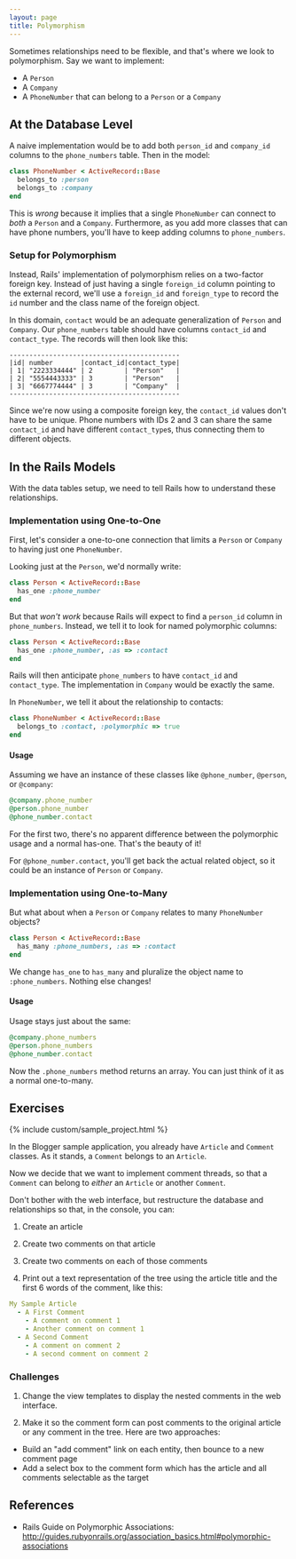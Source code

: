 ```yaml
---
layout: page
title: Polymorphism
---
```


Sometimes relationships need to be flexible, and that's where we look to polymorphism. Say we want to implement:

* A `Person`
* A `Company`
* A `PhoneNumber` that can belong to a `Person` or a `Company`

## At the Database Level

A naive implementation would be to add both `person_id` and `company_id` columns to the `phone_numbers` table. Then in the model:

```ruby
class PhoneNumber < ActiveRecord::Base
  belongs_to :person
  belongs_to :company
end
```

This is *wrong* because it implies that a single `PhoneNumber` can connect to *both* a `Person` and a `Company`. Furthermore, as you add more classes that can have phone numbers, you'll have to keep adding columns to `phone_numbers`.

### Setup for Polymorphism

Instead, Rails' implementation of polymorphism relies on a two-factor foreign key. Instead of just having a single `foreign_id` column pointing to the external record, we'll use a `foreign_id` and `foreign_type` to record the `id` number and the class name of the foreign object.

In this domain, `contact` would be an adequate generalization of `Person` and `Company`. Our `phone_numbers` table should have columns `contact_id` and `contact_type`. The records will then look like this:

```
-------------------------------------------
|id| number       |contact_id|contact_type|
| 1| "2223334444" | 2        | "Person"   |
| 2| "5554443333" | 3        | "Person"   |
| 3| "6667774444" | 3        | "Company"  |
-------------------------------------------
```

Since we're now using a composite foreign key, the `contact_id` values don't have to be unique. Phone numbers with IDs 2 and 3 can share the same `contact_id` and have different `contact_type`s, thus connecting them to different objects.

## In the Rails Models

With the data tables setup, we need to tell Rails how to understand these relationships.

### Implementation using One-to-One

First, let's consider a one-to-one connection that limits a `Person` or `Company` to having just one `PhoneNumber`.

Looking just at the `Person`, we'd normally write:

```ruby
class Person < ActiveRecord::Base
  has_one :phone_number
end
```

But that *won't work* because Rails will expect to find a `person_id` column in `phone_numbers`. Instead, we tell it to look for named polymorphic columns:

```ruby
class Person < ActiveRecord::Base
  has_one :phone_number, :as => :contact
end
```

Rails will then anticipate `phone_numbers` to have `contact_id` and `contact_type`. The implementation in `Company` would be exactly the same.

In `PhoneNumber`, we tell it about the relationship to contacts:

```ruby
class PhoneNumber < ActiveRecord::Base
  belongs_to :contact, :polymorphic => true
end
```

#### Usage

Assuming we have an instance of these classes like `@phone_number`, `@person`, or `@company`:

```ruby
@company.phone_number
@person.phone_number
@phone_number.contact
```

For the first two, there's no apparent difference between the polymorphic usage and a normal has-one. That's the beauty of it!

For `@phone_number.contact`, you'll get back the actual related object, so it could be an instance of `Person` or `Company`.

### Implementation using One-to-Many

But what about when a `Person` or `Company` relates to many `PhoneNumber` objects?

```ruby
class Person < ActiveRecord::Base
  has_many :phone_numbers, :as => :contact
end
```

We change `has_one` to `has_many` and pluralize the object name to `:phone_numbers`. Nothing else changes!

#### Usage

Usage stays just about the same:

```ruby
@company.phone_numbers
@person.phone_numbers
@phone_number.contact
```

Now the `.phone_numbers` method returns an array. You can just think of it as a normal one-to-many.

## Exercises

{% include custom/sample_project.html %}

In the Blogger sample application, you already have `Article` and `Comment` classes. As it stands, a `Comment` belongs to an `Article`. 

Now we decide that we want to implement comment threads, so that a `Comment` can belong to *either* an `Article` or another `Comment`. 

Don't bother with the web interface, but restructure the database and relationships so that, in the console, you can:

1. Create an article

2. Create two comments on that article

3. Create two comments on each of those comments

4. Print out a text representation of the tree using the article title and the first 6 words of the comment, like this:
  ```yaml
  My Sample Article
    - A First Comment
      - A comment on comment 1
      - Another comment on comment 1
    - A Second Comment
      - A comment on comment 2
      - A second comment on comment 2
  ```

### Challenges

1. Change the view templates to display the nested comments in the web interface.

2. Make it so the comment form can post comments to the original article or any comment in the tree. Here are two approaches:
  * Build an "add comment" link on each entity, then bounce to a new comment page
  * Add a select box to the comment form which has the article and all comments selectable as the target

## References

* Rails Guide on Polymorphic Associations: http://guides.rubyonrails.org/association_basics.html#polymorphic-associations
